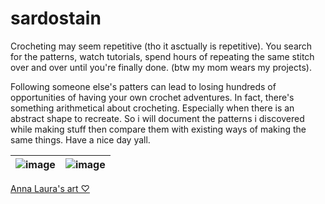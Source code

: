 # sardostain
Crocheting may seem repetitive (tho it asctually is repetitive). You search for the patterns, watch tutorials, spend hours of repeating the same stitch over and over until you're finally done. (btw my mom wears my projects). </br>

Following someone else's patters can lead to losing hundreds of opportunities of having your own crochet adventures. In fact, there's something arithmetical about crocheting. Especially when there is an abstract shape to recreate. So i will document the patterns i discovered while making stuff then compare them with existing ways of making the same things. Have a nice day yall. </br>

| ![image](https://github.com/hisusqristos/sardostain/assets/85686319/5143d278-0313-481e-a4a1-f02ba61104e8)|![image](https://github.com/hisusqristos/sardostain/assets/85686319/a20c0af9-6f1a-4b72-8d98-98c8f390aa37)|
| ----------- | ----------- |

[Anna Laura's art ♡](https://twitter.com/annalaura_art)
